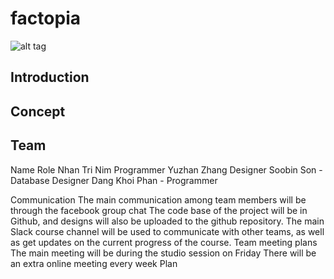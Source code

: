 # factopia
![alt tag](https://thumbs.dreamstime.com/z/cartoon-spaceship-25341429.jpg)

## Introduction

## Concept

## Team

Name
Role
Nhan Tri Nim
Programmer
Yuzhan Zhang
Designer
Soobin Son - Database Designer
Dang Khoi Phan - Programmer


Communication
The main communication among team members will be through the facebook group chat 
The code base of the project will be in Github, and designs will also be uploaded to the github repository.
The main Slack course channel will be used to communicate with other teams, as well as get updates on the current progress of the course.
Team meeting plans
The main meeting will be during the studio session on Friday
There will be an extra online meeting every week 
Plan
